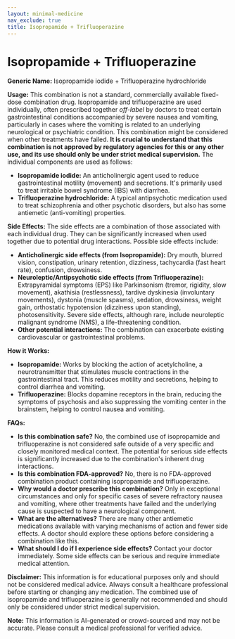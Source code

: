 ```yaml
---
layout: minimal-medicine
nav_exclude: true
title: Isopropamide + Trifluoperazine
---
```


# Isopropamide + Trifluoperazine

**Generic Name:** Isopropamide iodide + Trifluoperazine hydrochloride

**Usage:** This combination is not a standard, commercially available fixed-dose combination drug.  Isopropamide and trifluoperazine are used individually, often prescribed together *off-label* by doctors to treat certain gastrointestinal conditions accompanied by severe nausea and vomiting, particularly in cases where the vomiting is related to an underlying neurological or psychiatric condition.  This combination might be considered when other treatments have failed.  **It is crucial to understand that this combination is not approved by regulatory agencies for this or any other use, and its use should only be under strict medical supervision.**  The individual components are used as follows:

* **Isopropamide iodide:** An anticholinergic agent used to reduce gastrointestinal motility (movement) and secretions.  It's primarily used to treat irritable bowel syndrome (IBS) with diarrhea.
* **Trifluoperazine hydrochloride:** A typical antipsychotic medication used to treat schizophrenia and other psychotic disorders, but also has some antiemetic (anti-vomiting) properties.

**Side Effects:** The side effects are a combination of those associated with each individual drug.  They can be significantly increased when used together due to potential drug interactions.  Possible side effects include:

* **Anticholinergic side effects (from Isopropamide):** Dry mouth, blurred vision, constipation, urinary retention, dizziness, tachycardia (fast heart rate), confusion, drowsiness.
* **Neuroleptic/Antipsychotic side effects (from Trifluoperazine):**  Extrapyramidal symptoms (EPS) like Parkinsonism (tremor, rigidity, slow movement), akathisia (restlessness), tardive dyskinesia (involuntary movements), dystonia (muscle spasms), sedation, drowsiness, weight gain,  orthostatic hypotension (dizziness upon standing), photosensitivity.  Severe side effects, although rare, include neuroleptic malignant syndrome (NMS), a life-threatening condition.
* **Other potential interactions:**  The combination can exacerbate existing cardiovascular or gastrointestinal problems.


**How it Works:**

* **Isopropamide:** Works by blocking the action of acetylcholine, a neurotransmitter that stimulates muscle contractions in the gastrointestinal tract. This reduces motility and secretions, helping to control diarrhea and vomiting.
* **Trifluoperazine:** Blocks dopamine receptors in the brain, reducing the symptoms of psychosis and also suppressing the vomiting center in the brainstem, helping to control nausea and vomiting.


**FAQs:**

* **Is this combination safe?** No, the combined use of isopropamide and trifluoperazine is not considered safe outside of a very specific and closely monitored medical context.  The potential for serious side effects is significantly increased due to the combination's inherent drug interactions.
* **Is this combination FDA-approved?** No, there is no FDA-approved combination product containing isopropamide and trifluoperazine.
* **Why would a doctor prescribe this combination?**  Only in exceptional circumstances and only for specific cases of severe refractory nausea and vomiting, where other treatments have failed and the underlying cause is suspected to have a neurological component.
* **What are the alternatives?** There are many other antiemetic medications available with varying mechanisms of action and fewer side effects. A doctor should explore these options before considering a combination like this.
* **What should I do if I experience side effects?** Contact your doctor immediately.  Some side effects can be serious and require immediate medical attention.


**Disclaimer:** This information is for educational purposes only and should not be considered medical advice.  Always consult a healthcare professional before starting or changing any medication. The combined use of isopropamide and trifluoperazine is generally not recommended and should only be considered under strict medical supervision.


**Note:** This information is AI-generated or crowd-sourced and may not be accurate. Please consult a medical professional for verified advice.
